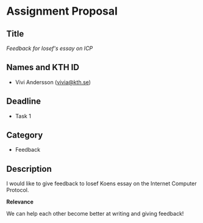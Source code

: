 # Assignment Proposal

## Title

_Feedback for Iosef's essay on ICP_

## Names and KTH ID

- Vivi Andersson (vivia@kth.se)

## Deadline

- Task 1

## Category

- Feedback

## Description

I would like to give feedback to Iosef Koens essay on the Internet Computer Protocol.

**Relevance**

We can help each other become better at writing and giving feedback!
